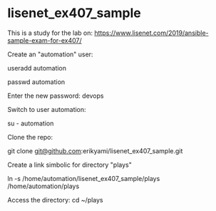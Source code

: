 # lisenet_ex407_sample

This is a study for the lab on: https://www.lisenet.com/2019/ansible-sample-exam-for-ex407/

Create an "automation" user:

useradd automation

passwd automation

Enter the new password: devops

Switch to user automation:

su - automation


Clone the repo:

git clone git@github.com:erikyami/lisenet_ex407_sample.git


Create a link simbolic for directory "plays"

ln -s /home/automation/lisenet_ex407_sample/plays /home/automation/plays

Access the directory:
cd ~/plays
